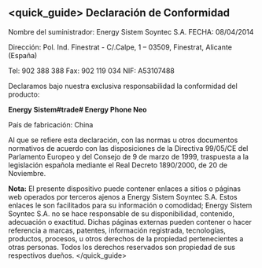 ## <quick_guide> Declaración de Conformidad

Nombre del suministrador: Energy Sistem Soyntec S.A.				FECHA: 08/04/2014

Dirección: Pol. Ind. Finestrat - C/.Calpe, 1 – 03509, Finestrat, Alicante (España)

Tel: 902 388 388
Fax: 902 119 034
NIF: A53107488

Declaramos bajo nuestra exclusiva responsabilidad la conformidad del producto:

**Energy Sistem#trade# Energy Phone Neo**

País de fabricación: China

Al que se refiere esta declaración, con las normas u otros documentos normativos de acuerdo con las disposiciones de la Directiva 99/05/CE del Parlamento Europeo y del Consejo de 9 de marzo de 1999, traspuesta a la legislación española mediante el Real Decreto 1890/2000, de 20 de Noviembre.

**Nota:** El presente dispositivo puede contener enlaces a sitios o páginas web operados por terceros ajenos a
Energy Sistem Soyntec S.A. Estos enlaces le son facilitados para su información o comodidad; Energy Sistem
Soyntec S.A. no se hace responsable de su disponibilidad, contenido, adecuación o exactitud.
Dichas páginas externas pueden contener o hacer referencia a marcas, patentes, información registrada,
tecnologías, productos, procesos, u otros derechos de la propiedad pertenecientes a otras personas. Todos los
derechos reservados son propiedad de sus respectivos dueños.
</quick_guide>
